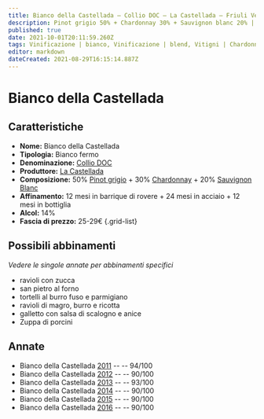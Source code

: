 ```yaml
---
title: Bianco della Castellada – Collio DOC – La Castellada – Friuli Venezia Giulia (IT) – 25-29€ – 4★-5★
description: Pinot grigio 50% + Chardonnay 30% + Sauvignon blanc 20% | Ravioli con zucca – San Pietro al forno – Tortelli al burro fuso e parmigiano – Ravioli di magro burro e ricotta – Galletto con salsa di scalogno e anice – Zuppa di porcini
published: true
date: 2021-10-01T20:11:59.260Z
tags: Vinificazione | bianco, Vinificazione | blend, Vitigni | Chardonnay, friuli venezia giuliaVitigni | Pinot grigio Vinificazione | fermo, Valutazioni | 5 stelleVitigni | Sauvignon blanc ravioli con zucca, san pietro al forno, tortelli al burro fuso e parmigiano, ravioli di magro burro e ricotta, galletto con salsa di scalogno e anice, Zuppa di porcini, Prezzi | 25-29€
editor: markdown
dateCreated: 2021-08-29T16:15:14.887Z
---
```


# Bianco della Castellada

## Caratteristiche
- **Nome:** Bianco della Castellada
- **Tipologia:** Bianco fermo
- **Denominazione:** [Collio DOC](/denominazioni/Italia/Friuli-Venezia-Giulia/DOC/Collio)
- **Produttore:** [La Castellada](/produttori/Italia/Friuli-Venezia-Giulia/La-Castellada) 
- **Composizione:** 50% [Pinot grigio](/vitigni/Italia/pinot-grigio) + 30% [Chardonnay](/vitigni/Francia/bacca-bianca/chardonnay) + 20% [Sauvignon Blanc](/vitigni/Francia/bacca-bianca/sauvignon-blanc)
- **Affinamento:** 12 mesi in barrique di rovere + 24 mesi in acciaio + 12 mesi in bottiglia
- **Alcol:** 14%
- **Fascia di prezzo:** 25-29€
{.grid-list}



## Possibili abbinamenti
*Vedere le singole annate per abbinamenti specifici*

- ravioli con zucca 
- san pietro al forno 
- tortelli al burro fuso e parmigiano 
- ravioli di magro, burro e ricotta 
- galletto con salsa di scalogno e anice
- Zuppa di porcini

## Annate
- Bianco della Castellada [2011](/vini/Italia/Friuli-Venezia-Giulia/La-Castellada/Bianco-della-Castellada/2011) -- <span class="star-5"></span> -- 94/100
- Bianco della Castellada [2012](/vini/Italia/Friuli-Venezia-Giulia/La-Castellada/Bianco-della-Castellada/2012) -- <span class="star-4"></span> -- 90/100
- Bianco della Castellada [2013](/vini/Italia/Friuli-Venezia-Giulia/La-Castellada/Bianco-della-Castellada/2013) -- <span class="star-5"></span> -- 93/100
- Bianco della Castellada [2014](/vini/Italia/Friuli-Venezia-Giulia/La-Castellada/Bianco-della-Castellada/2014) -- <span class="star-4"></span> -- 90/100
- Bianco della Castellada [2015](/vini/Italia/Friuli-Venezia-Giulia/La-Castellada/Bianco-della-Castellada/2015) -- <span class="star-4"></span> -- 90/100
- Bianco della Castellada [2016](/vini/Italia/Friuli-Venezia-Giulia/La-Castellada/Bianco-della-Castellada/2016) -- <span class="star-4"></span> -- 90/100

